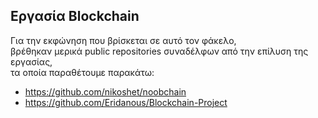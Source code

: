 ## Εργασία Blockchain

Για την εκφώνηση που βρίσκεται σε αυτό τον φάκελο,  
βρέθηκαν μερικά public repositories συναδέλφων από την επίλυση της εργασίας,  
τα οποία παραθέτουμε παρακάτω: 

- https://github.com/nikoshet/noobchain
- https://github.com/Eridanous/Blockchain-Project
